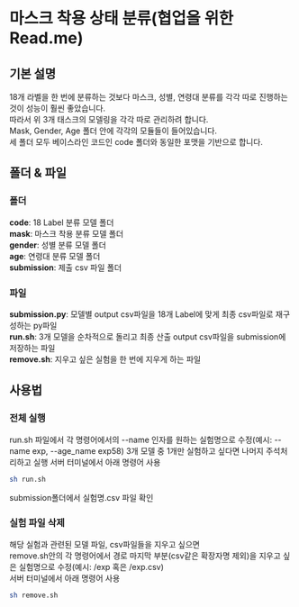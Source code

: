 # 마스크 착용 상태 분류(협업을 위한 Read.me)
## 기본 설명
18개 라벨을 한 번에 분류하는 것보다 마스크, 성별, 연령대 분류를 각각 따로 진행하는 것이 성능이 훨씬 좋았습니다.  
따라서 위 3개 태스크의 모델링을 각각 따로 관리하려 합니다.  
Mask, Gender, Age 폴더 안에 각각의 모듈들이 들어있습니다.  
세 폴더 모두 베이스라인 코드인 code 폴더와 동일한 포맷을 기반으로 합니다.

## 폴더 & 파일
### 폴더
**code**: 18 Label 분류 모델 폴더  
**mask**: 마스크 착용 분류 모델 폴더  
**gender**: 성별 분류 모델 폴더  
**age**: 연령대 분류 모델 폴더  
**submission**: 제출 csv 파일 폴더  
### 파일
**submission.py**: 모델별 output csv파일을 18개 Label에 맞게 최종 csv파일로 재구성하는 py파일  
**run.sh**: 3개 모델을 순차적으로 돌리고 최종 산출 output csv파일을 submission에 저장하는 파일  
**remove.sh**: 지우고 싶은 실험을 한 번에 지우게 하는 파일  
  
## 사용법
### 전체 실행
run.sh 파일에서 각 명령어에서의 --name 인자를 원하는 실험명으로 수정(예시: --name exp, --age_name exp58) 
3개 모델 중 1개만 실험하고 싶다면 나머지 주석처리하고 실행
서버 터미널에서 아래 명령어 사용
```bash
sh run.sh
```
submission폴더에서 실험명.csv 파일 확인  
### 실험 파일 삭제
해당 실험과 관련된 모델 파일, csv파일들을 지우고 싶으면  
remove.sh안의 각 명령어에서 경로 마지막 부분(csv같은 확장자명 제외)을 지우고 싶은 실험명으로 수정(예시: /exp 혹은 /exp.csv)  
서버 터미널에서 아래 명령어 사용
```bash
sh remove.sh
```

